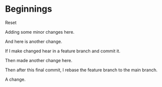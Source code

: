 # Beginnings
Reset

Adding some minor changes here.

And here is another change.

If I make changed hear in a feature branch and commit it.

Then made another change here.

Then after this final commit, I rebase the feature branch to the main branch.

A change.